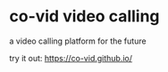 # co-vid video calling

a video calling platform for the future

try it out: https://co-vid.github.io/
